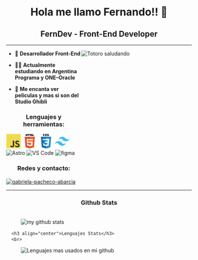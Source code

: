 <h1 align="center">Hola me llamo Fernando!! 👋</h1>
<h2 align="center">FernDev - Front-End Developer</h2>

--- 

<img align="right" height="310px" width="300px" src="https://c.tenor.com/WyeIC4hSFUwAAAAC/anime-hi.gif" alt="Totoro saludando"/>


- 🤖 **Desarrollador Front-End**

- 🐱‍💻 **Actualmente estudiando en Argentina Programa y ONE–Oracle**

- 🌸 **Me encanta ver peliculas y mas si son del Studio Ghibli**


<h3 align="center">Lenguajes y herramientas:</h3>


<div align="left">
 <img src="https://raw.githubusercontent.com/devicons/devicon/master/icons/javascript/javascript-original.svg" alt="javascript" width="40" height="40"/> 
 <img src="https://raw.githubusercontent.com/devicons/devicon/master/icons/html5/html5-original-wordmark.svg" alt="html5" width="40" height="40"/> 
 <img src="https://raw.githubusercontent.com/devicons/devicon/master/icons/css3/css3-original-wordmark.svg" alt="css3" width="40" height="40"/> 
 <img src="https://raw.githubusercontent.com/devicons/devicon/1119b9f84c0290e0f0b38982099a2bd027a48bf1/icons/tailwindcss/tailwindcss-plain.svg" alt="tailwindcss" width="40px" height="40px"/>
 <img src="https://raw.githubusercontent.com/withastro/astro/main/assets/brand/logo-square-white.png" alt="Astro" width="40" height="40"/>
  <img src="https://camo.githubusercontent.com/2f7d9c653bd1edd735b3db07d7c4b47ae45959e17c14053fa4f543ac93cc1a8c/68747470733a2f2f696d672e69636f6e73382e636f6d2f636f6c6f722f34382f3030303030302f76697375616c2d73747564696f2d636f64652d323031392e706e67" alt="VS Code" width="40" height="40"/>
 <img src="https://www.vectorlogo.zone/logos/figma/figma-icon.svg" alt="figma" width="40" height="40"/>
</div>

<h3 align="center">Redes y contacto:</h3>

<a href="https://linkedin.com/in/fernandoescuderodev" target="_blank"><img align="center" src="https://raw.githubusercontent.com/rahuldkjain/github-profile-readme-generator/master/src/images/icons/Social/linked-in-alt.svg" alt="gabriela-pacheco-abarcia" height="30"/></a>

<!-- Readme inspirado en el perfil de GabrielaDana -->
---
<h3 align="center">Github Stats</h3>
<br>
<img style="margin-left: 40px;"  height="140em"
      src="https://github-readme-stats.vercel.app/api?username=FernandoEscuderoDev&count_private=true&show_icons=true&theme=dark&hide_border=false&hide_title=false"
      alt="my github stats" />

      <h3 align="center">Lenguajes Stats</h3>
      <br>
<img style="margin-left: 40px;" height=250em
      src="https://github-readme-stats.vercel.app/api/top-langs/?username=FernandoEscuderoDev&title_color=ffffff&text_color=c9facc&icon_color=2bFc6a&bg_color=1d1f21"
      alt="Lenguajes mas usados en mi github" />
